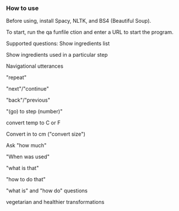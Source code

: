 ### How to use

Before using, install Spacy, NLTK, and BS4 (Beautiful Soup).

To start, run the qa funfile ction and enter a URL to start the program.

Supported questions:
 Show ingredients list

 Show ingredients used in a particular step

 Navigational utterances

  "repeat"

  "next"/"continue"

  "back"/"previous"

  "(go) to step (number)"

 convert temp to C or F

 Convert in to cm ("convert size")

 Ask "how much"

 "When was used"

 "what is that"

 "how to do that"

 "what is" and "how do" questions
 
 vegetarian and healthier transformations
 